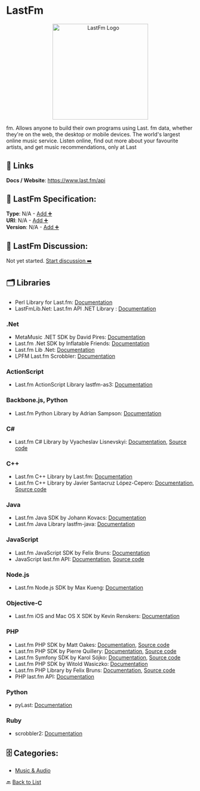 # LastFm
<p align="center">
    <img width="256" src="https://raw.githubusercontent.com/apis-list/apis-list/main/apis/lastfm/logo_256x256.png" alt="LastFm Logo"/>
</p>
fm. Allows anyone to build their own programs using Last. fm data, whether they're on the web, the desktop or mobile devices. The world's largest online music service. Listen online, find out more about your favourite artists, and get music recommendations, only at Last

##  🔗 Links
**Docs / Website**: https://www.last.fm/api

## 🧬 LastFm Specification:
**Type**: N/A - [Add ➕](https://github.com/apis-list/apis-list/edit/main/apis.yaml#L11026)  
**URI**: N/A - [Add ➕](https://github.com/apis-list/apis-list/edit/main/apis.yaml#L11026)  
**Version**: N/A - [Add ➕](https://github.com/apis-list/apis-list/edit/main/apis.yaml#L11026)

## 💬 LastFm Discussion:
Not yet started. [Start discussion ➡️](https://github.com/apis-list/apis-list/discussions/new)

## 🗂️ Libraries
### 
- Perl Library for Last.fm: [Documentation](http://search.cpan.org/~nilsonsfj/WebService-Audioscrobbler-0.07/lib/WebService/Audioscrobbler.pm)
- LastFmLib.Net: Last.fm API .NET Library : [Documentation](http://lastfmlibnet.de.vu/)
### .Net
- MetaMusic .NET SDK by David Pires: [Documentation](https://github.com/Davidblkx/MetaMusic)
- Last.fm .Net SDK by Inflatable Friends: [Documentation](https://github.com/inflatablefriends/lastfm)
- Last.fm Lib .Net: [Documentation](http://lastfmlibnet.sourceforge.net/)
- LPFM Last.fm Scrobbler: [Documentation](http://lpfm.codeplex.com/)
### ActionScript
- Last.fm ActionScript Library lastfm-as3: [Documentation](https://code.google.com/p/lastfm-as3/)
### Backbone.js, Python
- Last.fm Python Library by Adrian Sampson: [Documentation](https://github.com/sampsyo/pylastfp)
### C#
- Last.fm C# Library by Vyacheslav Lisnevskyi: [Documentation](https://github.com/VLisnevskiy/Last.fm.API/blob/master/README.md), [Source code](https://github.com/VLisnevskiy/Last.fm.API)
### C++
- Last.fm C++ Library by Last.fm: [Documentation](https://github.com/lastfm/libmoost)
- Last.fm C++ Library by Javier Santacruz López-Cepero: [Documentation](https://www.openhub.net/p/liblfm), [Source code](http://sourceforge.net/projects/liblfm/)
### Java
- Last.fm Java SDK by Johann Kovacs: [Documentation](https://github.com/jkovacs/lastfm-java)
- Last.fm Java Library lastfm-java: [Documentation](https://code.google.com/p/lastfm-java/)
### JavaScript
- Last.fm JavaScript SDK by Felix Bruns: [Documentation](https://github.com/fxb/javascript-last.fm-api)
- JavaScript last.fm API: [Documentation](http://lastfm.felixbruns.de/javascript-last.fm-api/), [Source code](https://github.com/fxb/javascript-last.fm-api)
### Node.js
- Last.fm Node.js SDK by Max Kueng: [Documentation](https://github.com/maxkueng/node-lastfmapi)
### Objective-C
- Last.fm iOS and Mac OS X SDK by Kevin Renskers: [Documentation](https://github.com/gangverk/LastFm)
### PHP
- Last.fm PHP SDK by Matt Oakes: [Documentation](https://packagist.org/packages/matto1990/lastfm-api), [Source code](https://github.com/matto1990/PHP-Last.fm-API)
- Last.fm PHP SDK by Pierre Quillery: [Documentation](https://packagist.org/packages/dandelionmood/lastfm), [Source code](https://github.com/dandelionmood/php-lastfm)
- Last.fm Symfony SDK by Karol Sójko: [Documentation](https://packagist.org/packages/binarythinking/lastfm-bundle), [Source code](https://github.com/karolsojko/BinaryThinkingLastfmBundle)
- Last.fm PHP SDK by Witold Wasiczko: [Documentation](https://github.com/snapshotpl/LastFmClient)
- Last.fm PHP Library by Felix Bruns: [Documentation](http://lastfm.felixbruns.de/php-last.fm-api/), [Source code](https://github.com/fxb/php-last.fm-api)
- PHP last.fm API: [Documentation](https://github.com/fxb/php-last.fm-api)
### Python
- pyLast: [Documentation](https://code.google.com/p/pylast/)
### Ruby
- scrobbler2: [Documentation](https://github.com/gingerhendrix/scrobbler2/tree/master)


## 🗄️ Categories:
- [Music & Audio](https://github.com/apis-list/apis-list#music--audio-)

🔙  [Back to List](https://github.com/apis-list/apis-list)
